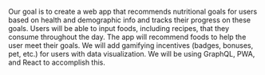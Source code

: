 Our goal is to create a web app that recommends nutritional goals for users based on health and demographic info and tracks their progress on these goals. Users will be able to input foods, including recipes, that they consume throughout the day. The app will recommend foods to help the user meet their goals. We will add gamifying incentives (badges, bonuses, pet, etc.) for users with data visualization. We will be using GraphQL, PWA, and React to accomplish this.